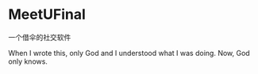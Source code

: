 # MeetUFinal

一个借伞的社交软件

When I wrote this, only God and I understood what I was doing. 
Now, God only knows.
